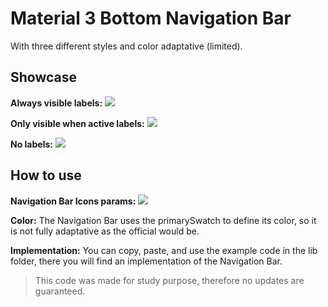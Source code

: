 # Material 3 Bottom Navigation Bar
With three different styles and color adaptative (limited).

## Showcase

**Always visible labels:**
![](https://i.imgur.com/YTWr5Mr.gif)

**Only visible when active labels:**
![](https://i.imgur.com/GycCR5R.gif)

**No labels:**
![](https://i.imgur.com/uM022RP.gif)

## How to use

**Navigation Bar Icons params:**
![](https://i.imgur.com/wBRSXLE.png)

**Color:**
The Navigation Bar uses the primarySwatch to define its color, so it is not fully adaptative as the official would be.

**Implementation:**
You can copy, paste, and use the example code in the lib folder, there you will find an implementation of the Navigation Bar. 

> This code was made for study purpose, therefore no updates are guaranteed.